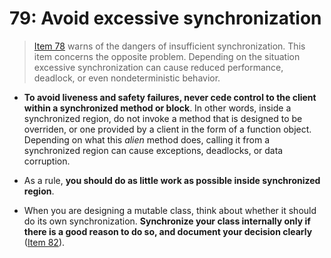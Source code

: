 # 79: Avoid excessive synchronization

> [Item 78](../78) warns of the dangers of insufficient synchronization. This item concerns the opposite problem. Depending on the situation excessive synchronization can cause reduced performance, deadlock, or even nondeterministic behavior.

* **To avoid liveness and safety failures, never cede control to the client within a synchronized method or block**. In other words, inside a synchronized region, do not invoke a method that is designed to be overriden, or one provided by a client in the form of a function object. Depending on what this *alien* method does, calling it from a synchronized region can cause exceptions, deadlocks, or data corruption.

* As a rule, **you should do as little work as possible inside synchronized region**.

* When you are designing a mutable class, think about whether it should do its own synchronization. **Synchronize your class internally only if there is a good reason to do so, and document your decision clearly** ([Item 82](../82)).
